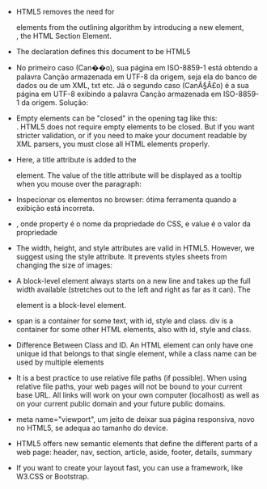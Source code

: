 * HTML5 removes the need for <div> elements from the outlining algorithm by introducing a new element, <section>, the HTML Section Element.

* The <!DOCTYPE html> declaration defines this document to be HTML5

* No primeiro caso (Can��o), sua página em ISO-8859-1 está obtendo a palavra Canção armazenada em UTF-8 da origem, seja ela do banco de dados ou de um XML, txt etc.
Já o segundo caso (CanÃ§Ã£o) é a sua página em UTF-8 exibindo a palavra Canção armazenada em ISO-8859-1 da origem.
Solução: <meta http-equiv="Content-Type" content="text/html; charset=iso-8859-1">

* Empty elements can be "closed" in the opening tag like this: <br />.
HTML5 does not require empty elements to be closed. But if you want stricter validation, or if you need to make your document readable by XML parsers, you must close all HTML elements properly.

* Here, a title attribute is added to the <p> element. The value of the title attribute will be displayed as a tooltip when you mouse over the paragraph:

* Inspecionar os elementos no browser: ótima ferramenta quando a exibição está incorreta.

* <tagname style="property:value;">, onde property é o nome da propriedade do CSS, e value é o valor da propriedade

* The width, height, and style attributes are valid in HTML5. However, we suggest using the style attribute. It prevents styles sheets from changing the size of images:

* A block-level element always starts on a new line and takes up the full width available (stretches out to the left and right as far as it can). The <div> element is a block-level element.

* span is a container for some text, with id, style and class. div is a container for some other HTML elements, also with id, style and class.


* Difference Between Class and ID. An HTML element can only have one unique id that belongs to that single element, while a class name can be used by multiple elements

* It is a best practice to use relative file paths (if possible). When using relative file paths, your web pages will not be bound to your current base URL. All links will work on your own computer (localhost) as well as on your current public domain and your future public domains. 

* meta name="viewport", um jeito de deixar sua página responsiva, novo no HTML5, se adequa ao tamanho do device.

* HTML5 offers new semantic elements that define the different parts of a web page: header, nav, section, article, aside, footer, details, summary

* If you want to create your layout fast, you can use a framework, like W3.CSS or Bootstrap.
 